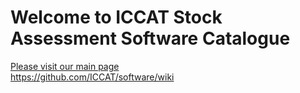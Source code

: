 # Welcome to ICCAT Stock Assessment Software Catalogue
[Please visit our main page](https://github.com/ICCAT/software/wiki)<br>
https://github.com/ICCAT/software/wiki
